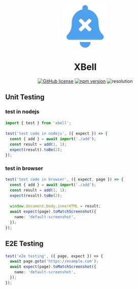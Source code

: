 <div align="center">
  <img
    height="138"
    width="138"
    alt="xbell"
    src="https://raw.githubusercontent.com/x-bell/xbell-assets/main/logo/xbell-full.svg"
  />
<h1>XBell</h1>

[![GitHub license](https://img.shields.io/badge/license-MIT-blue.svg)](https://github.com/x-bell/xbell/blob/main/LICENSE)
[![npm version](https://img.shields.io/npm/v/xbell.svg?color=73a5e9)](https://www.npmjs.com/package/xbell)
![resolution](https://isitmaintained.com/badge/resolution/x-bell/xbell.svg?style=for-the-badge)
</div>

## Unit Testing
### test in nodejs
```typescript
import { test } from 'xbell';

test('test code in nodejs', ({ expect }) => {
  const { add } = await import('./add');
  const result = add(1, 1);
  expect(result).toBe(2);
});
```

### test in browser
```typescript
test('test code in browser', ({ expect, page }) => {
  const { add } = await import('./add');
  const result = add(1, 1);
  expect(result).toBe(2);

  window.document.body.innerHTML = result;
  await expect(page).toMatchScreenshot({
    name: 'default-screenshot',
  });
});
```

## E2E Testing
```typescript
test('e2e testing', ({ page, expect }) => {
  await page.goto('https://example.com');
  await expect(page).toMatchScreenshot({
    name: 'default-screenshot',
  });
});
```
